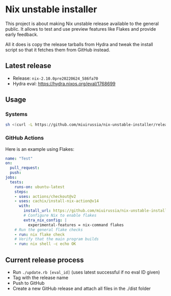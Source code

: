 # Nix unstable installer

This project is about making Nix unstable release available to the general
public. It allows to test and use preview features like Flakes and provide
early feedback.

All it does is copy the release tarballs from Hydra and tweak the install
script so that it fetches them from GitHub instead.

## Latest release

* Release: `nix-2.10.0pre20220624_586fa70`
* Hydra eval: https://hydra.nixos.org/eval/1768699

## Usage

### Systems

```sh
sh <(curl -L https://github.com/miuirussia/nix-unstable-installer/releases/download/nix-2.10.0pre20220624_586fa70/install)
```

### GitHub Actions

Here is an example using Flakes:

```yaml
name: "Test"
on:
  pull_request:
  push:
jobs:
  tests:
    runs-on: ubuntu-latest
    steps:
    - uses: actions/checkout@v2
    - uses: cachix/install-nix-action@v14
      with:
        install_url: https://github.com/miuirussia/nix-unstable-installer/releases/download/nix-2.10.0pre20220624_586fa70/install
        # Configure Nix to enable flakes
        extra_nix_config: |
          experimental-features = nix-command flakes
    # Run the general flake checks
    - run: nix flake check
    # Verify that the main program builds
    - run: nix shell -c echo OK
```

## Current release process

* Run `./update.rb [eval_id]` (uses latest successful if no eval ID given)
* Tag with the release name
* Push to GitHub
* Create a new GitHub release and attach all files in the ./dist folder
